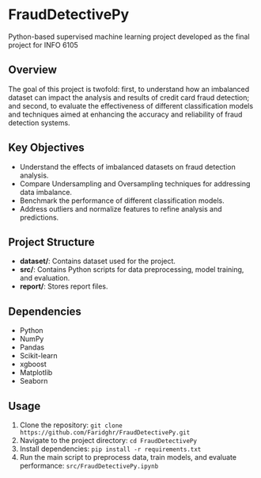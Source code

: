 # FraudDetectivePy
Python-based supervised machine learning project developed as the final project for INFO 6105

## Overview
The goal of this project is twofold: first, to understand how an imbalanced dataset can impact the analysis and results of credit card fraud detection; and second, to evaluate the effectiveness of different classification models and techniques aimed at enhancing the accuracy and reliability of fraud detection systems.

## Key Objectives
- Understand the effects of imbalanced datasets on fraud detection analysis.
- Compare Undersampling and Oversampling techniques for addressing data imbalance.
- Benchmark the performance of different classification models.
- Address outliers and normalize features to refine analysis and predictions.

## Project Structure
- **dataset/**: Contains dataset used for the project.
- **src/**: Contains Python scripts for data preprocessing, model training, and evaluation.
- **report/**: Stores report files.

## Dependencies
- Python
- NumPy
- Pandas
- Scikit-learn
- xgboost
- Matplotlib
- Seaborn

## Usage
1. Clone the repository: `git clone https://github.com/Faridghr/FraudDetectivePy.git`
2. Navigate to the project directory: `cd FraudDetectivePy`
3. Install dependencies: `pip install -r requirements.txt`
4. Run the main script to preprocess data, train models, and evaluate performance: `src/FraudDetectivePy.ipynb`


